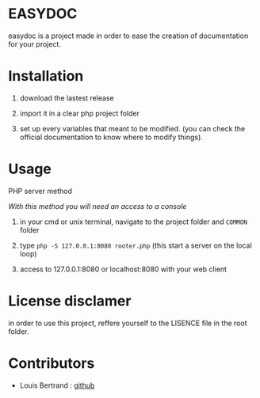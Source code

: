 
# EASYDOC

easydoc is a project made in order to ease the creation of documentation for your project.

  

# Installation

1. download the lastest release

2. import it in a clear php project folder

3. set up every variables that meant to be modified. (you can check the official documentation to know where to modify things).

  

# Usage

  

PHP server method

*With this method you will need an access to a console*

  

1. in your cmd or unix terminal, navigate to the project folder and `COMMON` folder

2. type ```php -S 127.0.0.1:8080 rooter.php``` (this start a server on the local loop)

3. access to 127.0.0.1:8080 or localhost:8080 with your web client

  

# License disclamer

in order to use this project, reffere yourself to the LISENCE file in the root folder.

  

# Contributors

- Louis Bertrand : [github][1]

  

[1]: https://github.com/PYLOTT
